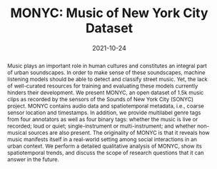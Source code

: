 ---
layout: default-publication
title: "MONYC: Music of New York City Dataset"
collection: publications
permalink: /publications/2021-10-24-fuentes2021monyc
abstract: "Music plays an important role in human cultures and constitutes an integral part of urban soundscapes. In order to make sense of these soundscapes, machine listening models should be able to detect and classify street music. Yet, the lack of well-curated resources for training and evaluating these models currently hinders their development. We present MONYC, an open dataset of 1.5k music clips as recorded by the sensors of the Sounds of New York City (SONYC) project. MONYC contains audio data and spatiotemporal metadata, i.e., coarse sensor location and timestamps. In addition, we provide multilabel genre tags from four annotators as well as four binary tags: whether the music is live or recorded; loud or quiet; single-instrument or multi-instrument; and whether non-musical sources are also present.  The originality of MONYC is that it reveals how music manifests itself in a real-world setting among social interactions in an urban context. We perform a detailed qualitative analysis of MONYC, show its spatiotemporal trends, and discuss the scope of research questions that it can answer in the future."
date: 2021-10-24
venue: 'Workshop on Detection and Classification of Acoustic Scenes and Events'
venue_short: 'DCASE'
paperurl: '/files/fuentes2021monyc.pdf'
presentation: '/files/fuentes2021monyc_presentation.pdf'
poster: '/files/fuentes2021monyc_poster.pdf'
data: 'https://magdalenafuentes.github.io/monyc/'
dataname: 'MONYC'
categories: 
  - Environmental Machine Listening
  - Music Information Retrieval
citation: 'Fuentes, M., Zhao, D., Lostanlen, V., Cartwright, M., Mydlarz, C., Bello, J.P. MONYC: Music of New York City Dataset. In <i>Proceedings of the Workshop on Detection and Classification of Acoustic Scenes and Events (DCASE)</i>, 2021.'
---